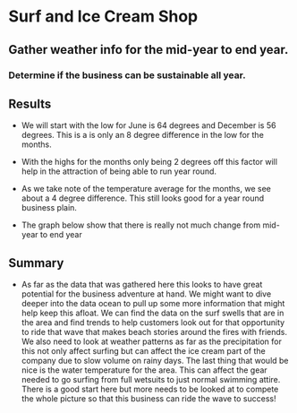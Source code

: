 # Surf and Ice Cream Shop

## Gather weather info for the mid-year to end year. 

### Determine if the business can be sustainable all year.


## Results

- We will start with the low for June is 64 degrees and December is 56 degrees. This is a is only an 8 degree difference in the low for the months. 

- With the highs for the months only being 2 degrees off this factor will help in the attraction of being able to run year round. 

- As we take note of the temperature average for the months, we see about a 4 degree difference. This still looks good for a year round business plain.

- The graph below show that there is really not much change from mid-year to end year



## Summary

- As far as the data that was gathered here this looks to have great potential for the business adventure at hand. We might want to dive deeper into the data ocean to pull up some more information that might help keep this afloat. We can find the data on the surf swells that are in the area and find trends to help customers look out for that opportunity to ride that wave that makes beach stories around the fires with friends. We also need to look at weather patterns as far as the precipitation for this not only affect surfing but can affect the ice cream part of the company due to slow volume on rainy days. The last thing that would be nice is the water temperature for the area. This can affect the gear needed to go surfing from full wetsuits to just normal swimming attire. There is a good start here but more needs to be looked at to compete the whole picture so that this business can ride the wave to success!   
